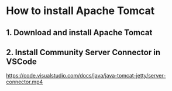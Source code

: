 # How to install Apache Tomcat

## 1. Download and install Apache Tomcat

## 2. Install Community Server Connector in VSCode 

https://code.visualstudio.com/docs/java/java-tomcat-jetty/server-connector.mp4


